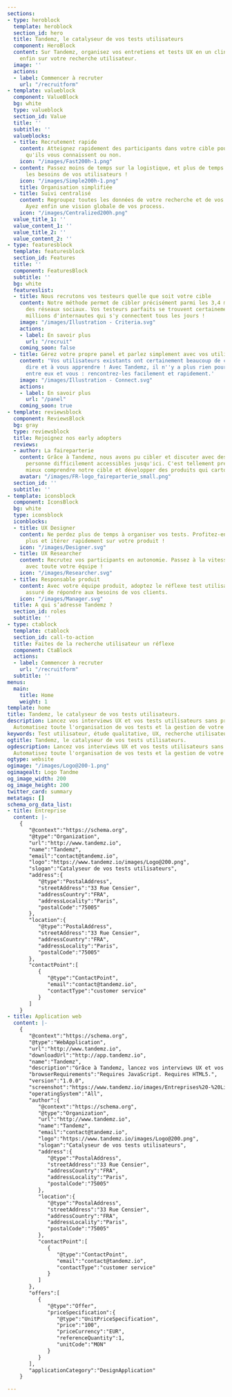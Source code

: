 ```yaml
---
sections:
- type: heroblock
  template: heroblock
  section_id: hero
  title: Tandemz, le catalyseur de vos tests utilisateurs
  component: HeroBlock
  content: Sur Tandemz, organisez vos entretiens et tests UX en un clin d'oeil. Concentrez-vous
    enfin sur votre recherche utilisateur.
  image: ''
  actions:
  - label: Commencer à recruter
    url: "/recruitform"
- template: valueblock
  component: ValueBlock
  bg: white
  type: valueblock
  section_id: Value
  title: ''
  subtitle: ''
  valueblocks:
  - title: Recrutement rapide
    content: Atteignez rapidement des participants dans votre cible pour vos études,
      qu'ils vous connaissent ou non.
    icon: "/images/Fast200h-1.png"
  - content: Passez moins de temps sur la logistique, et plus de temps à comprendre
      les besoins de vos utilisateurs !
    icon: "/images/Simple200h-1.png"
    title: Organisation simplifiée
  - title: Suivi centralisé
    content: Regroupez toutes les données de votre recherche et de vos participants.
      Ayez enfin une vision globale de vos process.
    icon: "/images/Centralized200h.png"
  value_title_1: ''
  value_content_1: ''
  value_title_2: ''
  value_content_2: ''
- type: featuresblock
  template: featuresblock
  section_id: Features
  title: ''
  component: FeaturesBlock
  subtitle: ''
  bg: white
  featureslist:
  - title: Nous recrutons vos testeurs quelle que soit votre cible
    content: Notre méthode permet de cibler précisément parmi les 3,4 milliards d'utilisateurs
      des réseaux sociaux. Vos testeurs parfaits se trouvent certainement parmi les
      millions d'internautes qui s'y connectent tous les jours !
    image: "/images/Illustration - Criteria.svg"
    actions:
    - label: En savoir plus
      url: "/recruit"
    coming_soon: false
  - title: Gérez votre propre panel et parlez simplement avec vos utilisateurs !
    content: 'Vos utilisateurs existants ont certainement beaucoup de choses à vous
      dire et à vous apprendre ! Avec Tandemz, il n''y a plus rien pour se mettre
      entre eux et vous : rencontrez-les facilement et rapidement.'
    image: "/images/Illustration - Connect.svg"
    actions:
    - label: En savoir plus
      url: "/panel"
    coming_soon: true
- template: reviewsblock
  component: ReviewsBlock
  bg: gray
  type: reviewsblock
  title: Rejoignez nos early adopters
  reviews:
  - author: La faireparterie
    content: Grâce à Tandemz, nous avons pu cibler et discuter avec des groupes de
      personne difficilement accessibles jusqu'ici. C'est tellement précieux pour
      mieux comprendre notre cible et développer des produits qui cartonnent
    avatar: "/images/FR-logo_faireparterie_small.png"
  section_id: ''
  subtitle: ''
- template: iconsblock
  component: IconsBlock
  bg: white
  type: iconsblock
  iconblocks:
  - title: UX Designer
    content: Ne perdez plus de temps à organiser vos tests. Profitez-en pour en faire
      plus et itérer rapidement sur votre produit !
    icon: "/images/Designer.svg"
  - title: UX Researcher
    content: Recrutez vos participants en autonomie. Passez à la vitesse supérieure
      avec toute votre équipe !
    icon: "/images/Researcher.svg"
  - title: Responsable produit
    content: Avec votre équipe produit, adoptez le réflexe test utilisateur ! Soyez
      assuré de répondre aux besoins de vos clients.
    icon: "/images/Manager.svg"
  title: A qui s’adresse Tandemz ?
  section_id: roles
  subtitle: ''
- type: ctablock
  template: ctablock
  section_id: call-to-action
  title: Faites de la recherche utilisateur un réflexe
  component: CtaBlock
  actions:
  - label: Commencer à recruter
    url: "/recruitform"
  subtitle: ''
menus:
  main:
    title: Home
    weight: 1
template: home
title: Tandemz, le catalyseur de vos tests utilisateurs.
description: Lancez vos interviews UX et vos tests utilisateurs sans prise de tête.
  Automatisez toute l'organisation de vos tests et la gestion de votre panel.
keywords: Test utilisateur, étude qualitative, UX, recherche utilisateur, panel
ogtitle: Tandemz, le catalyseur de vos tests utilisateurs.
ogdescription: Lancez vos interviews UX et vos tests utilisateurs sans prise de tête.
  Automatisez toute l'organisation de vos tests et la gestion de votre panel.
ogtype: website
ogimage: "/images/Logo@200-1.png"
ogimagealt: Logo Tandme
og_image_width: 200
og_image_height: 200
twitter_card: summary
metatags: []
schema_org_data_list:
- title: Entreprise
  content: |-
    {
       "@context":"https://schema.org",
       "@type":"Organization",
       "url":"http://www.tandemz.io",
       "name":"Tandemz",
       "email":"contact@tandemz.io",
       "logo":"https://www.tandemz.io/images/Logo@200.png",
       "slogan":"Catalyseur de vos tests utilisateurs",
       "address":{
          "@type":"PostalAddress",
          "streetAddress":"33 Rue Censier",
          "addressCountry":"FRA",
          "addressLocality":"Paris",
          "postalCode":"75005"
       },
       "location":{
          "@type":"PostalAddress",
          "streetAddress":"33 Rue Censier",
          "addressCountry":"FRA",
          "addressLocality":"Paris",
          "postalCode":"75005"
       },
       "contactPoint":[
          {
             "@type":"ContactPoint",
             "email":"contact@tandemz.io",
             "contactType":"customer service"
          }
       ]
    }
- title: Application web
  content: |-
    {
       "@context":"https://schema.org",
       "@type":"WebApplication",
       "url":"http://www.tandemz.io",
       "downloadUrl":"http://app.tandemz.io",
       "name":"Tandemz",
       "description":"Grâce à Tandemz, lancez vos interviews UX et vos tests utilisateurs sans prise de tête.",
       "browserRequirements":"Requires JavaScript. Requires HTML5.",
       "version":"1.0.0",
       "screenshot":"https://www.tandemz.io/images/Entreprises%20-%20Liste%20des%20Annonces.svg",
       "operatingSystem":"All",
       "author":{
          "@context":"https://schema.org",
          "@type":"Organization",
          "url":"http://www.tandemz.io",
          "name":"Tandemz",
          "email":"contact@tandemz.io",
          "logo":"https://www.tandemz.io/images/Logo@200.png",
          "slogan":"Catalyseur de vos tests utilisateurs",
          "address":{
             "@type":"PostalAddress",
             "streetAddress":"33 Rue Censier",
             "addressCountry":"FRA",
             "addressLocality":"Paris",
             "postalCode":"75005"
          },
          "location":{
             "@type":"PostalAddress",
             "streetAddress":"33 Rue Censier",
             "addressCountry":"FRA",
             "addressLocality":"Paris",
             "postalCode":"75005"
          },
          "contactPoint":[
             {
                "@type":"ContactPoint",
                "email":"contact@tandemz.io",
                "contactType":"customer service"
             }
          ]
       },
       "offers":[
          {
             "@type":"Offer",
             "priceSpecification":{
                "@type":"UnitPriceSpecification",
                "price":"100",
                "priceCurrency":"EUR",
                "referenceQuantity":1,
                "unitCode":"MON"
             }
          }
       ],
       "applicationCategory":"DesignApplication"
    }

---
```

